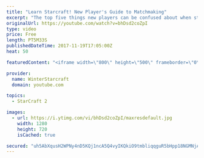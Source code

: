 ```yaml
---
title: "Learn Starcraft! New Player's Guide to Matchmaking"
excerpt: "The top five things new players can be confused about when starting off playing Starcraft 2!"
originalUrl: https://youtube.com/watch?v=bhDsd2coZpI
type: video
price: Free
length: PT5M33S
publishedDateTime: 2017-11-19T17:05:00Z
heat: 50

featuredContent: "<iframe width=\"800\" height=\"500\" frameborder=\"0\" src=\"https://www.youtube.com/embed/bhDsd2coZpI\" allow=\"accelerometer; autoplay; encrypted-media; gyroscope; picture-in-picture\" allowfullscreen></iframe>"

provider:
  name: WinterStarcraft
  domain: youtube.com

topics:
  - StarCraft 2

images:
  - url: https://i.ytimg.com/vi/bhDsd2coZpI/maxresdefault.jpg
    width: 1280
    height: 720
    isCached: true

secured: "uh5AbXqusH2WPNy4nD5KQj1ncA5Q4vyIKQkiO9tmbliqqguR5bHpp18NGMNjAg1owHmY7PlPxFcOedHvizYE1P0sjy9xA18ms4nABuSzOHOYpc3Zsr5vHO3IkGsFUbEqGMoePY0/adGggtTZPNk5/5VilpAzZ0mIKQQboSBocVYndu5w1KuyP1vZIhok1KlMG818wGhTVjEVzyeaWJszxvkeqAkbQLCzh9jS5fqwdc2rF34lYslg2bXHaRkwKy7s6xzsuhWcW+jCzLcJ+hLsMNT4clMlTRNiO7KTogBhWYt4A6mRArB0vjEChj5MLfydrC8gpwfc4aYg4cARnBlnjXd7DGGWJG3vit60MPvKrYLUMwESNwRscqATW+MyEOJN6GVwsPHeTo8vSriMc7Zgceu98EjZeSKem5wOV0tNmuI=;Ji+ye/oEa9YLn/wD/LdUbQ=="
---
```



